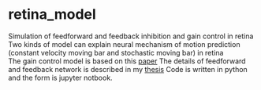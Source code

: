 # retina_model
Simulation of feedforward and feedback inhibition and gain control in retina <br> 
Two kinds of model can explain neural mechanism of motion prediction (constant velocity moving bar and stochastic moving bar) in retina  <br> 
The gain control model is based on this [paper](https://www.nature.com/articles/18678)
The details of feedforward and feedback network is described in my [thesis](https://drive.google.com/file/d/1fvfjI5-MXvPIgsAYZ3Z8eDEjvK9aB702/view?usp=sharing)
Code is written in python  and the form is jupyter notbook. <br> 
